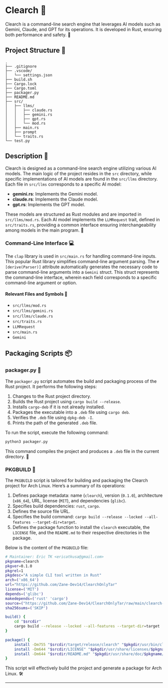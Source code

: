 # Clearch 🚀

Clearch is a command-line search engine that leverages AI models such as Gemini, Claude, and GPT for its operations. It is developed in Rust, ensuring both performance and safety. 🦀

## Project Structure 📂

```
.
├── .gitignore
├── .vscode/
│   └── settings.json
├── build.sh
├── Cargo.lock
├── Cargo.toml
├── packager.py
├── README.md
├── src/
│   ├── llms/
│   │   ├── claude.rs
│   │   ├── gemini.rs
│   │   ├── gpt.rs
│   │   └── mod.rs
│   ├── main.rs
│   ├── prompt
│   └── traits.rs
└── test.py
```

## Description 📝

Clearch is designed as a command-line search engine utilizing various AI models. The main logic of the project resides in the `src` directory, while specific implementations of AI models are found in the `src/llms` directory. Each file in `src/llms` corresponds to a specific AI model:

- **gemini.rs**: Implements the Gemini model.
- **claude.rs**: Implements the Claude model.
- **gpt.rs**: Implements the GPT model.

These models are structured as Rust modules and are imported in `src/llms/mod.rs`. Each AI model implements the `LLMRequest` trait, defined in `src/traits.rs`, providing a common interface ensuring interchangeability among models in the main program. 🔄

### Command-Line Interface 💻

The `clap` library is used in `src/main.rs` for handling command-line inputs. This popular Rust library simplifies command-line argument parsing. The `#[derive(Parser)]` attribute automatically generates the necessary code to parse command-line arguments into a `Gemini` struct. This struct represents the command-line interface, wherein each field corresponds to a specific command-line argument or option.

#### Relevant Files and Symbols 📂

- `src/llms/mod.rs`
- `src/llms/gemini.rs`
- `src/llms/claude.rs`
- `src/traits.rs`
- `LLMRequest`
- `src/main.rs`
- `Gemini`

## Packaging Scripts 📦

### packager.py 🐍

The `packager.py` script automates the build and packaging process of the Rust project. It performs the following steps:

1. Changes to the Rust project directory.
2. Builds the Rust project using `cargo build --release`.
3. Installs `cargo-deb` if it is not already installed.
4. Packages the executable into a `.deb` file using `cargo deb`.
5. Verifies the `.deb` file using `dpkg-deb -I`.
6. Prints the path of the generated `.deb` file.

To run the script, execute the following command:

```sh
python3 packager.py
```

This command compiles the project and produces a `.deb` file in the current directory. 📄

### PKGBUILD 💽

The `PKGBUILD` script is tailored for building and packaging the Clearch project for Arch Linux. Here’s a summary of its operations:

1. Defines package metadata: name (`clearch`), version (`0.1.0`), architecture (`x86_64`), URL, license (`MIT`), and dependencies (`glibc`).
2. Specifies build dependencies: `rust`, `cargo`.
3. Defines the source file URL.
4. Specifies the build command: `cargo build --release --locked --all-features --target-dir=target`.
5. Defines the package function to install the `clearch` executable, the `LICENSE` file, and the `README.md` to their respective directories in the package.

Below is the content of the `PKGBUILD` file:

```sh
# Maintainer: Eric TK <ericatkusa@gmail.com>
pkgname=clearch
pkgver=0.1.0
pkgrel=1
pkgdesc="A simple CLI tool written in Rust"
arch=('x86_64')
url="https://github.com/Zane-Dev14/ClearchOnlyTar"
license=('MIT')
depends=('glibc')
makedepends=('rust' 'cargo')
source=("https://github.com/Zane-Dev14/ClearchOnlyTar/raw/main/clearch-cli-0.1.0.tar.gz")
sha256sums=('SKIP')

build() {
    cd "$srcdir"
    cargo build --release --locked --all-features --target-dir=target
}

package() {
    install -Dm755 "$srcdir/target/release/clearch" "$pkgdir/usr/bin/clearch"
    install -Dm644 "$srcdir/LICENSE" "$pkgdir/usr/share/licenses/$pkgname/LICENSE"
    install -Dm644 "$srcdir/README.md" "$pkgdir/usr/share/doc/$pkgname/README.md"
}
```

This script will effectively build the project and generate a package for Arch Linux. 🛠️

---

